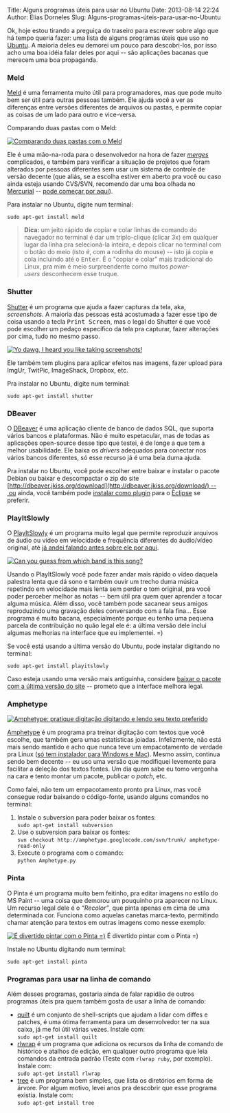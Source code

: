 Title: Alguns programas úteis para usar no Ubuntu
Date: 2013-08-14 22:24
Author: Elias Dorneles
Slug: Alguns-programas-úteis-para-usar-no-Ubuntu

Ok, hoje estou tirando a preguiça do traseiro para escrever sobre algo
que há tempo queria fazer: uma lista de alguns programas úteis que uso
no [Ubuntu](http://www.ubuntu.com/ "Ubuntu Linux"). A maioria deles eu
demorei um pouco para descobri-los, por isso acho uma boa idéia falar
deles por aqui -- são aplicações bacanas que merecem uma boa propaganda.

### Meld

[Meld](http://meldmerge.org/) é uma ferramenta muito útil para
programadores, mas que pode muito bem ser útil para outras pessoas
também. Ele ajuda você a ver as diferenças entre versões diferentes de
arquivos ou pastas, e permite copiar as coisas de um lado para outro e
vice-versa.

Comparando duas pastas com o Meld:

[![Comparando duas pastas com o Meld](https://eljunior.files.wordpress.com/2013/08/minha_pasta-outra_pasta-meld_004.png "Comparando duas pastas com o Meld")](https://eljunior.files.wordpress.com/2013/08/minha_pasta-outra_pasta-meld_004.png)

Ele é uma mão-na-roda para o desenvolvedor na hora de fazer
*[merges](https://en.wikipedia.org/wiki/Merge_(revision_control) "Artigo sobre merges na Wikipedia")*
complicados, e também para verificar a situação de projetos que foram
alterados por pessoas diferentes sem usar um sistema de controle de
versão decente (que aliás, se a escolha estiver em aberto pra você ou
caso ainda esteja usando CVS/SVN, recomendo dar uma boa olhada no
[Mercurial](http://mercurial.selenic.com/) -- [pode começar por
aqui](http://hginit.com/)).

Para instalar no Ubuntu, digite num terminal:

`sudo apt-get install meld`

> **Dica:** um jeito rápido de copiar e colar linhas de comando do
> navegador no terminal é dar um triplo-clique (clicar 3x) em qualquer
> lugar da linha pra selecioná-la inteira, e depois clicar no terminal
> com o botão do meio (isto é, com a rodinha do mouse) -- isto já copia
> e cola incluindo até o <kbd>Enter</kbd>. É o "copiar e colar" mais
> tradicional do Linux, pra mim é meio surpreendente como muitos
> *power-users* desconhecem esse truque.


### Shutter

[Shutter](http://shutter-project.org/) é um programa que ajuda a fazer
capturas da tela, aka, *screenshots*. A maioria das pessoas está
acostumada a fazer esse tipo de coisa usando a tecla <kbd>Print
Screen</kbd>, mas o legal do Shutter é que você pode escolher um pedaço
específico da tela pra capturar, fazer alterações por cima, tudo no
mesmo passo.

[![Yo dawg, I heard you like taking screenshots!](https://eljunior.files.wordpress.com/2013/08/shutter-yo_dawg.png?w=640)](https://eljunior.files.wordpress.com/2013/08/shutter-yo_dawg.png)

Ele também tem plugins para aplicar efeitos nas imagens, fazer upload
para ImgUr, TwitPic, ImageShack, Dropbox, etc.

Pra instalar no Ubuntu, digite num terminal:

`sudo apt-get install shutter`

### DBeaver

O [DBeaver](http://jkiss.org/) é uma aplicação cliente de banco de dados
SQL, que suporta vários bancos e plataformas. Não é muito espetacular,
mas de todas as aplicações open-source desse tipo que testei, é de longe
a que tem a melhor usabilidade. Ele baixa os *drivers* adequados para
conectar nos vários bancos diferentes, só esse recurso já é uma bela
duma ajuda.

Pra instalar no Ubuntu, você pode escolher entre baixar e instalar o
pacote Debian ou baixar e descompactar o zip do site
[http://dbeaver.jkiss.org/download](http://dbeaver.jkiss.org/download/) -- ou
ainda, você também pode [instalar como
plugin](http://marketplace.eclipse.org/node/507775) para o
[Eclipse](http://www.eclipse.org/) se preferir.

### PlayItSlowly

O [PlayItSlowly](http://29a.ch/playitslowly/) é um programa muito legal
que permite reproduzir arquivos de áudio ou vídeo em velocidade e
frequência diferentes do áudio/vídeo original, até [já andei falando
antes sobre ele por
aqui](https://eljunior.wordpress.com/2011/07/28/tocar-video-ou-musica-em-outra-velocidade-mantendo-o-tom/).

  [![Can you guess from which band is this song?](https://eljunior.files.wordpress.com/2013/08/play-it-slowly_012.png)](https://eljunior.files.wordpress.com/2013/08/play-it-slowly_012.png)

Usando o PlayItSlowly você pode fazer andar mais rápido o vídeo daquela
palestra lenta que dá sono e também ouvir um trecho duma música
repetindo em velocidade mais lenta sem perder o tom original, pra você
poder perceber melhor as notas -- bem útil pra quem quer aprender a
tocar alguma música. Além disso, você também pode sacanear seus amigos
reproduzindo uma gravação deles conversando com a fala fina... Esse
programa é muito bacana, especialmente porque eu tenho uma pequena
parcela de contribuição no quão legal ele é: a última versão dele inclui
algumas melhorias na interface que eu implementei. =)

Se você está usando a última versão do Ubuntu, pode instalar digitando
no terminal:

`sudo apt-get install playitslowly`

Caso esteja usando uma versão mais antiguinha, considere [baixar o
pacote com a última versão do site](http://29a.ch/playitslowly/) --
prometo que a interface melhora legal.

### Amphetype

  [![Amphetype: pratique digitação digitando e lendo seu texto preferido](https://eljunior.files.wordpress.com/2013/08/amphetype_001.png?w=640 "Tela inicial do Amphetype")](https://eljunior.files.wordpress.com/2013/08/amphetype_001.png)

[Amphetype](http://code.google.com/p/amphetype/) é um programa pra treinar
digitação com textos que você escolhe, que também gera umas estatísticas
joiadas. Infelizmente, não está mais sendo mantido e acho que nunca teve um
empacotamento de verdade pra Linux ([só tem instalador para Windows e
Mac](https://code.google.com/p/amphetype/downloads/list "Instaladores do
Amphetype para Windows e Mac")).  Mesmo assim, continua sendo bem decente -- eu
uso uma versão que modifiquei levemente para facilitar a deleção dos textos
fontes. Um dia quem sabe eu tomo vergonha na cara e tento montar um pacote,
publicar o *patch*, etc.

Como falei, não tem um empacotamento pronto pra Linux, mas você consegue
rodar baixando o código-fonte, usando alguns comandos no terminal:

1.  Instale o subversion para poder baixar os fontes:  
   `sudo apt-get install subversion`
2.  Use o subversion para baixar os fontes:  
   `svn checkout http://amphetype.googlecode.com/svn/trunk/ amphetype-read-only`
3.  Execute o programa com o comando:  
   `python Amphetype.py`

### Pinta

O Pinta é um programa muito bem feitinho, pra editar imagens no estilo
do MS Paint -- uma coisa que demorou um pouquinho pra aparecer no Linux.
Um recurso legal dele é o *“Recolor”*, que pinta apenas em cima de uma
determinada cor. Funciona como aquelas canetas marca-texto, permitindo
chamar atenção para textos em outras imagens como nesse exemplo:

  [![É divertido pintar com o Pinta =)](https://eljunior.files.wordpress.com/2013/08/diffusionofinnovation-pinta_003.png?w=640)](https://eljunior.files.wordpress.com/2013/08/diffusionofinnovation-pinta_003.png)
  É divertido pintar com o Pinta =)

Instale no Ubuntu digitando num terminal:

`sudo apt-get install pinta`

### Programas para usar na linha de comando

Além desses programas, gostaria ainda de falar rapidão de outros
programas úteis pra quem também gosta de usar a linha de comando:

-   [quilt](https://en.wikipedia.org/wiki/Quilt_(software)) é um conjunto
    de shell-scripts que ajudam a lidar com diffes e patches, é uma
    ótima ferramenta para um desenvolvedor ter na sua caixa, já me foi
    útil várias vezes. Instale com:  
   `sudo apt-get install quilt`
-   [rlwrap](http://utopia.knoware.nl/~hlub/rlwrap/) é um programa que
    adiciona os recursos da linha de comando de histórico e atalhos de
    edição, em qualquer outro programa que leia comandos da entrada
    padrão (Teste com `rlwrap ruby`, por exemplo). Instale com:  
   `sudo apt-get install rlwrap`
-   [tree](http://stackoverflow.com/questions/3455625/linux-command-to-print-directory-structure-in-the-form-of-a-tree)
    é um programa bem simples, que lista os diretórios em forma de
    árvore. Por algum motivo, levei anos pra descobrir que esse programa
    existia. Instale com:  
   `sudo apt-get install tree`
